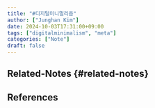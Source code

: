 ```yaml
---
title: "#디지털미니멀리즘"
author: ["Junghan Kim"]
date: 2024-10-03T17:31:00+09:00
tags: ["digitalminimalism", "meta"]
categories: ["Note"]
draft: false
---
```


<!--more-->


## Related-Notes {#related-notes}

## References

<style>.csl-entry{text-indent: -1.5em; margin-left: 1.5em;}</style><div class="csl-bib-body">
</div>

